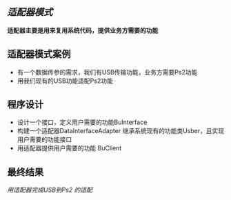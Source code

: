 *适配器模式*
-------
**适配器主要是用来复用系统代码，提供业务方需要的功能**

适配器模式案例
--------
+ 有一个数据传参的需求，我们有USB传输功能，业务方需要Ps2功能
+ 用我们现有的USB功能适配Ps2功能

程序设计
------
+ 设计一个接口，定义用户需要的功能BuInterface
+ 构建一个适配器DataInterfaceAdapter 继承系统现有的功能类Usber，且实现 用户需要的功能接口
+ 用适配器提供用户需要的功能 BuClient

最终结果
-----
*用适配器完成USB到Ps2 的适配*

